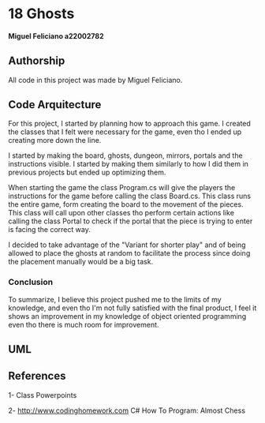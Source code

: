 # 18 Ghosts

#### Miguel Feliciano a22002782

## Authorship

All code in this project was made by Miguel Feliciano.

## Code Arquitecture

For this project, I started by planning how to approach this game. I created the classes that I felt were necessary for the game, even tho I ended up creating more down the line.

I started by making the board, ghosts, dungeon, mirrors, portals and the instructions visible. I started by making them similarly to how I did them in previous projects but ended up optimizing them. 

When starting the game the class Program.cs will give the players the instructions for the game before calling the class Board.cs. This class runs the entire game, form creating the board to the movement of the pieces. This class will call upon other classes tho perform certain actions like calling the class Portal to check if the portal that the piece is trying to enter is facing the correct way.

I decided to take advantage of the "Variant for shorter play" and of being allowed to place the ghosts at random to facilitate the process since doing the placement manually would be a big task.


### Conclusion
To summarize, I believe this project pushed me to the limits of my knowledge, and even tho I'm not fully satisfied with the final product, I feel it shows an improvement in my knowledge of object oriented programming even tho there is much room for improvement.

## UML


## References

1- Class Powerpoints

2- http://www.codinghomework.com C# How To Program: Almost Chess





